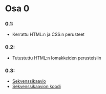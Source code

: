 # Osa 0
### 0.1:
* Kerrattu HTML:n ja CSS:n perusteet
### 0.2:
* Tutustuttu HTML:n lomakkeiden perusteisiin
### 0.3: 
* [Sekvenssikaavio](0_3_sekvenssikaavio.png)
* [Sekvenssikaavion koodi](0_3_websequencediagrams_code)
